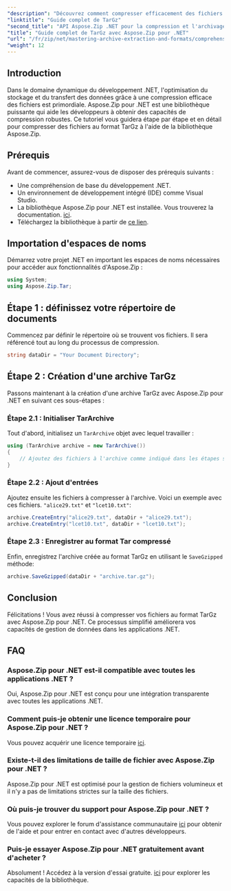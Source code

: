 ```yaml
---
"description": "Découvrez comment compresser efficacement des fichiers au format TarGz avec Aspose.Zip pour .NET. Ce tutoriel détaillé couvre toutes les étapes, de la configuration de votre environnement."
"linktitle": "Guide complet de TarGz"
"second_title": "API Aspose.Zip .NET pour la compression et l'archivage de fichiers"
"title": "Guide complet de TarGz avec Aspose.Zip pour .NET"
"url": "/fr/zip/net/mastering-archive-extraction-and-formats/comprehensive-guide-to-tar-gz/"
"weight": 12
---
```


## Introduction

Dans le domaine dynamique du développement .NET, l'optimisation du stockage et du transfert des données grâce à une compression efficace des fichiers est primordiale. Aspose.Zip pour .NET est une bibliothèque puissante qui aide les développeurs à obtenir des capacités de compression robustes. Ce tutoriel vous guidera étape par étape et en détail pour compresser des fichiers au format TarGz à l'aide de la bibliothèque Aspose.Zip.

## Prérequis

Avant de commencer, assurez-vous de disposer des prérequis suivants :

- Une compréhension de base du développement .NET.
- Un environnement de développement intégré (IDE) comme Visual Studio.
- La bibliothèque Aspose.Zip pour .NET est installée. Vous trouverez la documentation. [ici](https://reference.aspose.com/zip/net/).
- Téléchargez la bibliothèque à partir de [ce lien](https://releases.aspose.com/zip/net/).

## Importation d'espaces de noms

Démarrez votre projet .NET en important les espaces de noms nécessaires pour accéder aux fonctionnalités d'Aspose.Zip :

```csharp
using System;
using Aspose.Zip.Tar;
```

## Étape 1 : définissez votre répertoire de documents

Commencez par définir le répertoire où se trouvent vos fichiers. Il sera référencé tout au long du processus de compression.

```csharp
string dataDir = "Your Document Directory";
```

## Étape 2 : Création d'une archive TarGz

Passons maintenant à la création d'une archive TarGz avec Aspose.Zip pour .NET en suivant ces sous-étapes :

### Étape 2.1 : Initialiser TarArchive

Tout d'abord, initialisez un `TarArchive` objet avec lequel travailler :

```csharp
using (TarArchive archive = new TarArchive())
{
    // Ajoutez des fichiers à l'archive comme indiqué dans les étapes suivantes
}
```

### Étape 2.2 : Ajout d'entrées

Ajoutez ensuite les fichiers à compresser à l'archive. Voici un exemple avec ces fichiers. `"alice29.txt"` et `"lcet10.txt"`:

```csharp
archive.CreateEntry("alice29.txt", dataDir + "alice29.txt");
archive.CreateEntry("lcet10.txt", dataDir + "lcet10.txt");
```

### Étape 2.3 : Enregistrer au format Tar compressé

Enfin, enregistrez l'archive créée au format TarGz en utilisant le `SaveGzipped` méthode:

```csharp
archive.SaveGzipped(dataDir + "archive.tar.gz");
```

## Conclusion

Félicitations ! Vous avez réussi à compresser vos fichiers au format TarGz avec Aspose.Zip pour .NET. Ce processus simplifié améliorera vos capacités de gestion de données dans les applications .NET.

## FAQ

### Aspose.Zip pour .NET est-il compatible avec toutes les applications .NET ?
Oui, Aspose.Zip pour .NET est conçu pour une intégration transparente avec toutes les applications .NET.

### Comment puis-je obtenir une licence temporaire pour Aspose.Zip pour .NET ?
Vous pouvez acquérir une licence temporaire [ici](https://purchase.conholdate.com/temporary-license/).

### Existe-t-il des limitations de taille de fichier avec Aspose.Zip pour .NET ?
Aspose.Zip pour .NET est optimisé pour la gestion de fichiers volumineux et il n'y a pas de limitations strictes sur la taille des fichiers.

### Où puis-je trouver du support pour Aspose.Zip pour .NET ?
Vous pouvez explorer le forum d'assistance communautaire [ici](https://forum.aspose.com/c/zip/37) pour obtenir de l'aide et pour entrer en contact avec d'autres développeurs.

### Puis-je essayer Aspose.Zip pour .NET gratuitement avant d'acheter ?
Absolument ! Accédez à la version d'essai gratuite. [ici](https://releases.aspose.com/zip/net) pour explorer les capacités de la bibliothèque.